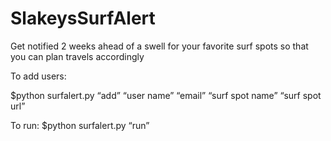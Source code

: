 # SlakeysSurfAlert
Get notified 2 weeks ahead of a swell for your favorite surf spots so that you can plan travels accordingly

To add users:

$python surfalert.py “add” “user name” “email” “surf spot name” “surf spot url”

To run:
$python surfalert.py “run”